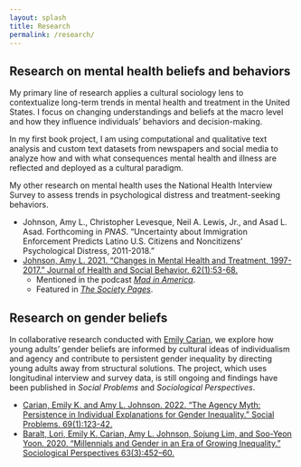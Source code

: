 ```yaml
---
layout: splash
title: Research
permalink: /research/
---
```


## Research on mental health beliefs and behaviors

My primary line of research applies a cultural sociology lens to contextualize long-term trends in mental health and treatment in the United States. I focus on changing understandings and beliefs at the macro level and how they influence individuals’ behaviors and decision-making.

In my first book project, I am using computational and qualitative text analysis and custom text datasets from newspapers and social media to analyze how and with what consequences mental health and illness are reflected and deployed as a cultural paradigm. 

My other research on mental health uses the National Health Interview Survey to assess trends in psychological distress and treatment-seeking behaviors. 

- Johnson, Amy L., Christopher Levesque, Neil A. Lewis, Jr., and Asad L. Asad. Forthcoming in *PNAS*. “Uncertainty about Immigration Enforcement Predicts Latino U.S. Citizens and Noncitizens’ Psychological Distress, 2011-2018.”
- [Johnson, Amy L. 2021. “Changes in Mental Health and Treatment, 1997-2017.” Journal of Health and Social Behavior. 62(1):53-68.](https://doi.org/10.1177/0022146520984136)
    - Mentioned in the podcast [*Mad in America*](https://www.madinamerica.com/2022/05/failings-mental-health-dangerous/).
    - Featured in [*The Society Pages*](https://thesocietypages.org/discoveries/2021/03/24/mental-health-treatment-seeking-not-distress-increasing-for-all/).


## Research on gender beliefs

In collaborative research conducted with [Emily Carian](https://emilycarian.com/), we explore how young adults’ gender beliefs are informed by cultural ideas of individualism and agency and contribute to persistent gender inequality by directing young adults away from structural solutions. The project, which uses longitudinal interview and survey data, is still ongoing and findings have been published in *Social Problems* and *Sociological Perspectives*.

- [Carian, Emily K. and Amy L. Johnson. 2022. “The Agency Myth: Persistence in Individual Explanations for Gender Inequality.” Social Problems. 69(1):123-42.](https://doi.org/10.1093/socpro/spaa072)
- [Baralt, Lori, Emily K. Carian, Amy L. Johnson, Sojung Lim, and Soo-Yeon Yoon. 2020. “Millennials and Gender in an Era of Growing Inequality.” Sociological Perspectives 63(3):452–60.](https://href.li/?https://doi.org/10.1177/0731121420915870)

